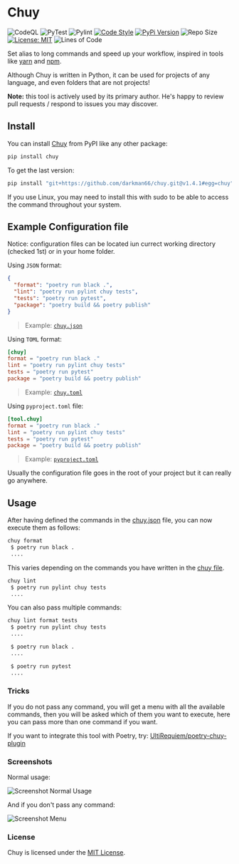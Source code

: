 # Chuy

![CodeQL](https://github.com/UltiRequiem/chuy/workflows/CodeQL/badge.svg)
![PyTest](https://github.com/UltiRequiem/chuy/workflows/PyTest/badge.svg)
![Pylint](https://github.com/UltiRequiem/chuy/workflows/Pylint/badge.svg)
[![Code Style](https://img.shields.io/badge/Code%20Style-Black-000000.svg)](https://github.com/psf/black)
[![PyPi Version](https://img.shields.io/pypi/v/chuy)](https://pypi.org/project/chuy)
![Repo Size](https://img.shields.io/github/repo-size/ultirequiem/chuy?style=flat-square&label=Repo)
[![License: MIT](https://img.shields.io/badge/License-MIT-blue.svg)](https://opensource.org/licenses/MIT)
![Lines of Code](https://img.shields.io/tokei/lines/github.com/UltiRequiem/chuy?color=blue&label=Total%20Lines)

Set alias to long commands and speed up your workflow,
inspired in tools like [yarn](https://yarnpkg.com) and [npm](https://github.com/npm/cli).

Although Chuy is written in Python, it can be used for projects of any language,
and even folders that are not projects!

**Note:** this tool is actively used by its primary author.
He's happy to review pull requests / respond to issues you may discover.

## Install

You can install [Chuy](https://pypi.org/project/chuy) from PyPI like any other package:

```bash
pip install chuy
```

To get the last version:

```bash
pip install "git+https://github.com/darkman66/chuy.git@v1.4.1#egg=chuy"
```

If you use Linux, you may need to install this with sudo to
be able to access the command throughout your system.

## Example Configuration file

Notice: configuration files can be located iun currect working directory (checked 1st) or in your home folder.

Using `JSON` format:

```json
{
  "format": "poetry run black .",
  "lint": "poetry run pylint chuy tests",
  "tests": "poetry run pytest",
  "package": "poetry build && poetry publish"
}
```

> Example: [`chuy.json`](./chuy.json)

Using `TOML` format:

```toml
[chuy]
format = "poetry run black ."
lint = "poetry run pylint chuy tests"
tests = "poetry run pytest"
package = "poetry build && poetry publish"
```

> Example: [`chuy.toml`](./chuy.toml)

Using `pyproject.toml` file:

```toml
[tool.chuy]
format = "poetry run black ."
lint = "poetry run pylint chuy tests"
tests = "poetry run pytest"
package = "poetry build && poetry publish"
```

> Example: [`pyproject.toml`](./pyproject.toml)

Usually the configuration file goes in the root of your project but it can really go anywhere.

## Usage

After having defined the commands in the [chuy.json](#example-configuration-file) file,
you can now execute them as follows:

```bash
chuy format
 $ poetry run black .
 ....
```

This varies depending on the commands you
have written in the [chuy file](#example-configuration-file).

```bash
chuy lint
 $ poetry run pylint chuy tests
 ....
```

You can also pass multiple commands:

```bash
chuy lint format tests
 $ poetry run pylint chuy tests
 ....

 $ poetry run black .
 ....

 $ poetry run pytest
 ....
```

### Tricks

If you do not pass any command, you will get a menu with all the available commands,
then you will be asked which of them you want to execute,
here you can pass more than one command if you want.

If you want to integrate this tool with Poetry, try: [UltiRequiem/poetry-chuy-plugin](https://github.com/UltiRequiem/poetry-chuy-plugin)

### Screenshots

Normal usage:

![Screenshot Normal Usage](https://i.imgur.com/sOu86gu.png)

And if you don't pass any command:

![Screenshot Menu](https://i.imgur.com/nFd4Bz9.png)

### License

Chuy is licensed under the [MIT License](./LICENSE).
